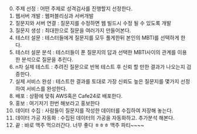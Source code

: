0. 주제 선정 : 어떤 주제로 성격검사를 진행할지 선정한다.
1. 웹서버 개발 : 웹퍼블리싱과 서버개발
2. 질문지와 서버 연결 : 질문지를 수정하면 웹 빌드시 수정 될 수 있도록 개발
3. 질문지 생성 : 최대한으로 질문을 여러가지 만들어본다.
4. 테스터 설문 : 테스터들에게 질문지를 모두 풀게한뒤 본인의 MBTI를 선택하게 한다.
5. 테스터 설문 분석 : 테스터들이 푼 질문지의 답과 선택한 MBTI사이의 관계를 이용한 분석으로 질문을 추린다.
6. n차 실제 테스트 : 추려진 질문으로 반복 테스트 후 신뢰 할 만한 결과가 나오는지 검증한다.
7. 실제 서비스 완성 : 테스트한 결과를 토대로 가장 신뢰도 높은 질문지를 몇가지 선정하여 서비스를 완성한다.
8. 배포 : 상황에 맞춰 AWS혹은 Cafe24로 배포한다.
9. 홍보 : 여기저기 한번 해보라고 홍보한다
10. 데이터 수집 : 사람들이 질문지를 작성한 데이터를 수집하여 저장해 놓는다.
11. 데이터 가공 자동화 : 수집된 데이터의 가공을 자동화하고. 추가분석 해본다.
12. 끝 : 바로 맥주 먹으러간다. 너무 좋다 ㅎㅎㅎ 맥주 파티~~~~
